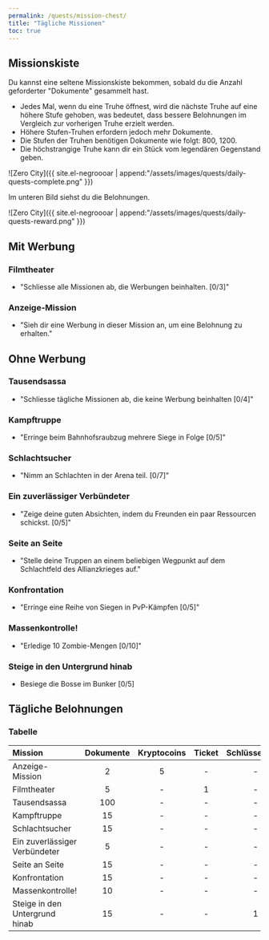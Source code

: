 ```yaml
---
permalink: /quests/mission-chest/
title: "Tägliche Missionen"
toc: true
---
```


## Missionskiste

Du kannst eine seltene Missionskiste bekommen, sobald du die Anzahl geforderter "Dokumente" gesammelt hast.

- Jedes Mal, wenn du eine Truhe öffnest, wird die nächste Truhe auf eine höhere Stufe gehoben, was bedeutet, dass bessere Belohnungen im Vergleich zur vorherigen Truhe erzielt werden.
- Höhere Stufen-Truhen erfordern jedoch mehr Dokumente.
- Die Stufen der Truhen benötigen Dokumente wie folgt: 800, 1200.
- Die höchstrangige Truhe kann dir ein Stück vom legendären Gegenstand geben.

![Zero City]({{ site.el-negroooar | append:"/assets/images/quests/daily-quests-complete.png" }})

Im unteren Bild siehst du die Belohnungen.

![Zero City]({{ site.el-negroooar | append:"/assets/images/quests/daily-quests-reward.png" }})



## Mit Werbung

### Filmtheater

* "Schliesse alle Missionen ab, die Werbungen beinhalten. [0/3]"

### Anzeige-Mission

* "Sieh dir eine Werbung in dieser Mission an, um eine Belohnung zu erhalten."


## Ohne Werbung

### Tausendsassa

* "Schliesse tägliche Missionen ab, die keine Werbung beinhalten [0/4]"  

### Kampftruppe

* "Erringe beim Bahnhofsraubzug mehrere Siege in Folge [0/5]"

### Schlachtsucher

* "Nimm an Schlachten in der Arena teil. [0/7]"

### Ein zuverlässiger Verbündeter

* "Zeige deine guten Absichten, indem du Freunden ein paar Ressourcen schickst. [0/5]"

### Seite an Seite 

* "Stelle deine Truppen an einem beliebigen Wegpunkt auf dem Schlachtfeld des Allianzkrieges auf."

### Konfrontation

* "Erringe eine Reihe von Siegen in PvP-Kämpfen [0/5]"

### Massenkontrolle!

* "Erledige 10 Zombie-Mengen [0/10]"

### Steige in den Untergrund hinab

* Besiege die Bosse im Bunker [0/5]


## Tägliche Belohnungen 
 
### Tabelle 
 
| Mission   					 | Dokumente | Kryptocoins | Ticket | Schlüsselkarte |
|:------------------------------ |:---------:|:-----------:|:------:|:--------------:|
| Anzeige-Mission     			 |         2 |           5 |      - |              - |
| Filmtheater          			 |         5 |           - |      1 |              - |
| Tausendsassa          		 |       100 |           - |      - |              - |
| Kampftruppe      				 |        15 |        	 - |      - |              - |
| Schlachtsucher     			 |        15 |        	 - |      - |              - |
| Ein zuverlässiger Verbündeter  |         5 |           - |      - |              - |
| Seite an Seite                 |        15 |           - |      - |              - |
| Konfrontation                  |        15 |           - |      - |              - |
| Massenkontrolle!               |        10 |        	 - |      - |              - |
| Steige in den Untergrund hinab |        15 |        	 - |      - |              1 |
